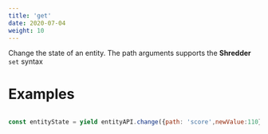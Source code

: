 ```yaml
---
title: 'get'
date: 2020-07-04
weight: 10
---
```


Change the state of an entity. The path arguments supports the **Shredder**
`set` syntax

# Examples

```js

const entityState = yield entityAPI.change({path: 'score',newValue:110});

```
